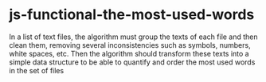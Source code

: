 # js-functional-the-most-used-words
In a list of text files, the algorithm must group the texts of each file and then clean them, removing several inconsistencies such as symbols, numbers, white spaces, etc. Then the algorithm should transform these texts into a simple data structure to be able to quantify and order the most used words in the set of files
